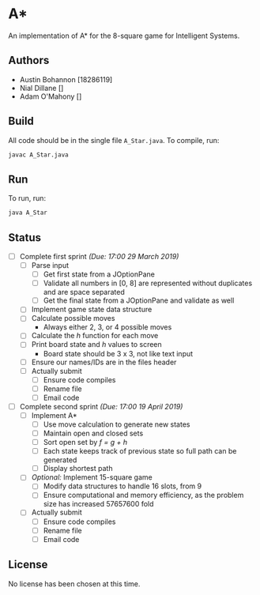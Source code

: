 # A*
An implementation of A* for the 8-square game for Intelligent Systems.

## Authors
* Austin Bohannon [18286119]
* Nial Dillane []
* Adam O'Mahony []

## Build
All code should be in the single file `A_Star.java`. To compile, run:
```bash
javac A_Star.java
```

## Run
To run, run:
```bash
java A_Star
```

## Status
- [ ] Complete first sprint *(Due: 17:00 29 March 2019)*
  - [ ] Parse input
    - [ ] Get first state from a JOptionPane
    - [ ] Validate all numbers in [0, 8] are represented without duplicates and are space separated
    - [ ] Get the final state from a JOptionPane and validate as well
  - [ ] Implement game state data structure
  - [ ] Calculate possible moves
    * Always either 2, 3, or 4 possible moves
  - [ ] Calculate the *h* function for each move
  - [ ] Print board state and *h* values to screen
    * Board state should be 3 x 3, not like text input
  - [ ] Ensure our names/IDs are in the files header
  - [ ] Actually submit
    - [ ] Ensure code compiles
    - [ ] Rename file
    - [ ] Email code
- [ ] Complete second sprint *(Due: 17:00 19 April 2019)*
  - [ ] Implement A*
    - [ ] Use move calculation to generate new states
    - [ ] Maintain open and closed sets
    - [ ] Sort open set by *f = g + h*
    - [ ] Each state keeps track of previous state so full path can be generated
    - [ ] Display shortest path
  - [ ] *Optional:* Implement 15-square game
    - [ ] Modify data structures to handle 16 slots, from 9
    - [ ] Ensure computational and memory efficiency, as the problem size has increased 57657600 fold
  - [ ] Actually submit
    - [ ] Ensure code compiles
    - [ ] Rename file
    - [ ] Email code

## License
No license has been chosen at this time.
